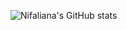 
![Nifaliana's GitHub stats](https://github-readme-stats.vercel.app/api?username=nifaliana&show_icons=true)
